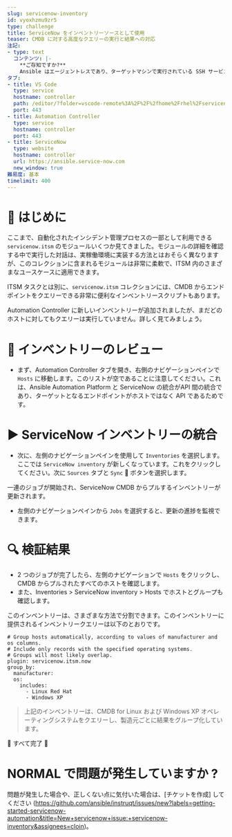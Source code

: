 ```yaml
---
slug: servicenow-inventory
id: vyoxhzmu9zr5
type: challenge
title: ServiceNow をインベントリーソースとして使用
teaser: CMDB に対する高度なクエリーの実行と結果への対応
注記:
- type: text
  コンテンツ: |-
    **ご存知ですか?**
    Ansible はエージェントレスであり、ターゲットマシンで実行されている SSH サービスのみ必要です。ただし、これらの課題では、Ansible が ServiceNow などの外部サービスと対話できるようにする API がターゲットです。
タブ:
- title: VS Code
  type: service
  hostname: controller
  path: /editor/?folder=vscode-remote%3A%2F%2F%2fhome%2Frhel%2Fservicenow_project
  port: 443
- title: Automation Controller
  type: service
  hostname: controller
  port: 443
- title: ServiceNow
  type: website
  hostname: controller
  url: https://ansible.service-now.com
  new_window: true
難易度: 基本
timelimit: 400
---
```

👋 はじめに
====
ここまで、自動化されたインシデント管理プロセスの一部として利用できる `servicenow.itsm` のモジュールいくつか見てきました。モジュールの詳細を確認する中で実行した対話は、実稼働環境に実装する方法とはおそらく異なりますが、このコレクションに含まれるモジュールは非常に柔軟で、ITSM 内のさまざまなユースケースに適用できます。

ITSM タスクとは別に、`servicenow.itsm` コレクションには、CMDB からエンドポイントをクエリーできる非常に便利なインベントリースクリプトもあります。

Automation Controller に新しいインベントリーが追加されましたが、まだどのホストに対してもクエリーは実行していません。詳しく見てみましょう。

👀 インベントリーのレビュー
====
- まず、Automation Controller タブを開き、右側のナビゲーションペインで `Hosts` に移動します。このリストが空であることに注意してください。これは、Ansible Automation Platform と ServiceNow の統合がAPI 間の統合であり、ターゲットとなるエンドポイントがホストではなく API であるためです。

▶️ ServiceNow インベントリーの統合
====
- 次に、左側のナビゲーションペインを使用して `Inventories` を選択します。ここでは `ServiceNow inventory` が新しくなっています。これをクリックしてください。次に `Sources` タブと `Sync` 🔄 ボタンを選択します。

一連のジョブが開始され、ServiceNow CMDB からプルするインベントリーが更新されます。
- 左側のナビゲーションペインから `Jobs` を選択すると、更新の進捗を監視できます。

🔍 検証結果
====
- 2 つのジョブが完了したら、左側のナビゲーションで `Hosts` をクリックし、CMDB からプルされたすべてのホストを確認します。
- また、Inventories > ServiceNow inventory > Hosts でホストとグループも確認します。

このインベントリーは、さまざまな方法で分割できます。このインベントリーに提供されるインベントリークエリーは以下のとおりです。
```
# Group hosts automatically, according to values of manufacturer and os columns.
# Include only records with the specified operating systems.
# Groups will most likely overlap.
plugin: servicenow.itsm.now
group_by:
  manufacturer:
  os:
    includes:
      - Linux Red Hat
      - Windows XP
```
> 上記のインベントリーは、CMDB for Linux および Windows XP オペレーティングシステムをクエリーし、製造元ごとに結果をグループ化しています。

🎉 すべて完了 🎉

NORMAL で問題が発生していますか ?
====
問題が発生した場合や、正しくない点に気付いた場合は、[チケットを作成] してください (https://github.com/ansible/instruqt/issues/new?labels=getting-started-servicenow-automation&title=New+servicenow+issue:+servicenow-inventory&assignees=cloin)。